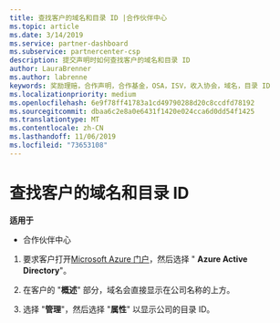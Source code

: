 ```yaml
---
title: 查找客户的域名和目录 ID |合作伙伴中心
ms.topic: article
ms.date: 3/14/2019
ms.service: partner-dashboard
ms.subservice: partnercenter-csp
description: 提交声明时如何查找客户的域名和目录 ID
author: LauraBrenner
ms.author: labrenne
keywords: 奖励理赔，合作声明，合作基金，OSA，ISV，收入协会，域名，目录 ID
ms.localizationpriority: medium
ms.openlocfilehash: 6e9f78ff41783a1cd49790288d20c8ccdfd78192
ms.sourcegitcommit: dbaa6c2e8a0e6431f1420e024cca6d0dd54f1425
ms.translationtype: MT
ms.contentlocale: zh-CN
ms.lasthandoff: 11/06/2019
ms.locfileid: "73653108"
---
```

# <a name="find-your-customers-domain-name-and-directory-id"></a>查找客户的域名和目录 ID

**适用于**

-  合作伙伴中心

1.  要求客户打开[Microsoft Azure 门户](https://ms.portal.azure.com/#home)，然后选择 " **Azure Active Directory**"。 

2.  在客户的 "**概述**" 部分，域名会直接显示在公司名称的上方。  

3.  选择 "**管理**"，然后选择 "**属性**" 以显示公司的目录 ID。
